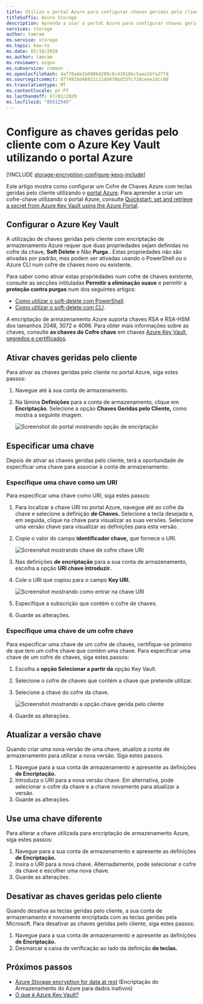 ```yaml
---
title: Utilize o portal Azure para configurar chaves geridas pelo cliente
titleSuffix: Azure Storage
description: Aprenda a usar o portal Azure para configurar chaves geridas pelo cliente com cofre de chave Azure para encriptação de armazenamento Azure.
services: storage
author: tamram
ms.service: storage
ms.topic: how-to
ms.date: 03/19/2020
ms.author: tamram
ms.reviewer: ozgun
ms.subservice: common
ms.openlocfilehash: 4af70a4e2a698bd280c8c41018bc5aaa1bfa27f8
ms.sourcegitcommit: 877491bd46921c11dd478bd25fc718ceee2dcc08
ms.translationtype: MT
ms.contentlocale: pt-PT
ms.lasthandoff: 07/02/2020
ms.locfileid: "85512545"
---
```

# <a name="configure-customer-managed-keys-with-azure-key-vault-by-using-the-azure-portal"></a>Configure as chaves geridas pelo cliente com o Azure Key Vault utilizando o portal Azure

[!INCLUDE [storage-encryption-configure-keys-include](../../../includes/storage-encryption-configure-keys-include.md)]

Este artigo mostra como configurar um Cofre de Chaves Azure com teclas geridas pelo cliente utilizando o [portal Azure](https://portal.azure.com/). Para aprender a criar um cofre-chave utilizando o portal Azure, consulte [Quickstart: set and retrieve a secret from Azure Key Vault using the Azure Portal](../../key-vault/secrets/quick-create-portal.md).

## <a name="configure-azure-key-vault"></a>Configurar o Azure Key Vault

A utilização de chaves geridas pelo cliente com encriptação de armazenamento Azure requer que duas propriedades sejam definidas no cofre da chave, **Soft Delete** e Não **Purga .** Estas propriedades não são ativadas por padrão, mas podem ser ativadas usando o PowerShell ou o Azure CLI num cofre de chaves novo ou existente.

Para saber como ativar estas propriedades num cofre de chaves existente, consulte as secções intituladas **Permitir a eliminação suave** e permitir a **proteção contra purgas** num dos seguintes artigos:

- [Como utilizar o soft-delete com PowerShell](../../key-vault/general/soft-delete-powershell.md).
- [Como utilizar o soft-delete com CLI](../../key-vault/general/soft-delete-cli.md).

A encriptação de armazenamento Azure suporta chaves RSA e RSA-HSM dos tamanhos 2048, 3072 e 4096. Para obter mais informações sobre as chaves, consulte **as chaves do Cofre chave** em chaves [Azure Key Vault, segredos e certificados](../../key-vault/about-keys-secrets-and-certificates.md#key-vault-keys).

## <a name="enable-customer-managed-keys"></a>Ativar chaves geridas pelo cliente

Para ativar as chaves geridas pelo cliente no portal Azure, siga estes passos:

1. Navegue até à sua conta de armazenamento.
1. Na lâmina **Definições** para a conta de armazenamento, clique em **Encriptação**. Selecione a opção **Chaves Geridas pelo Cliente,** como mostra a seguinte imagem.

    ![Screenshot do portal mostrando opção de encriptação](./media/storage-encryption-keys-portal/portal-configure-encryption-keys.png)

## <a name="specify-a-key"></a>Especificar uma chave

Depois de ativar as chaves geridas pelo cliente, terá a oportunidade de especificar uma chave para associar à conta de armazenamento.

### <a name="specify-a-key-as-a-uri"></a>Especifique uma chave como um URI

Para especificar uma chave como URI, siga estes passos:

1. Para localizar a chave URI no portal Azure, navegue até ao cofre da chave e selecione a definição **de Chaves.** Selecione a tecla desejada e, em seguida, clique na chave para visualizar as suas versões. Selecione uma versão chave para visualizar as definições para esta versão.
1. Copie o valor do campo **identificador chave,** que fornece o URI.

    ![Screenshot mostrando chave de cofre chave URI](media/storage-encryption-keys-portal/portal-copy-key-identifier.png)

1. Nas definições **de encriptação** para a sua conta de armazenamento, escolha a opção **URI chave introduzir.**
1. Cole o URI que copiou para o campo **Key URI.**

   ![Screenshot mostrando como entrar na chave URI](./media/storage-encryption-keys-portal/portal-specify-key-uri.png)

1. Especifique a subscrição que contém o cofre de chaves.
1. Guarde as alterações.

### <a name="specify-a-key-from-a-key-vault"></a>Especifique uma chave de um cofre chave

Para especificar uma chave de um cofre de chaves, certifique-se primeiro de que tem um cofre chave que contém uma chave. Para especificar uma chave de um cofre de chaves, siga estes passos:

1. Escolha a **opção Selecionar a partir da** opção Key Vault.
1. Selecione o cofre de chaves que contém a chave que pretende utilizar.
1. Selecione a chave do cofre da chave.

   ![Screenshot mostrando a opção chave gerida pelo cliente](./media/storage-encryption-keys-portal/portal-select-key-from-key-vault.png)

1. Guarde as alterações.

## <a name="update-the-key-version"></a>Atualizar a versão chave

Quando criar uma nova versão de uma chave, atualize a conta de armazenamento para utilizar a nova versão. Siga estes passos.

1. Navegue para a sua conta de armazenamento e apresente as definições **de Encriptação.**
1. Introduza o URI para a nova versão chave. Em alternativa, pode selecionar o cofre da chave e a chave novamente para atualizar a versão.
1. Guarde as alterações.

## <a name="use-a-different-key"></a>Use uma chave diferente

Para alterar a chave utilizada para encriptação de armazenamento Azure, siga estes passos:

1. Navegue para a sua conta de armazenamento e apresente as definições **de Encriptação.**
1. Insira o URI para a nova chave. Alternadamente, pode selecionar o cofre da chave e escolher uma nova chave.
1. Guarde as alterações.

## <a name="disable-customer-managed-keys"></a>Desativar as chaves geridas pelo cliente

Quando desativa as teclas geridas pelo cliente, a sua conta de armazenamento é novamente encriptada com as teclas geridas pela Microsoft. Para desativar as chaves geridas pelo cliente, siga estes passos:

1. Navegue para a sua conta de armazenamento e apresente as definições **de Encriptação.**
1. Desmarcar a caixa de verificação ao lado da definição **de teclas.**

## <a name="next-steps"></a>Próximos passos

- [Azure Storage encryption for data at rest](storage-service-encryption.md) (Encriptação do Armazenamento do Azure para dados inativos)
- [O que é Azure Key Vault?](https://docs.microsoft.com/azure/key-vault/key-vault-overview)
